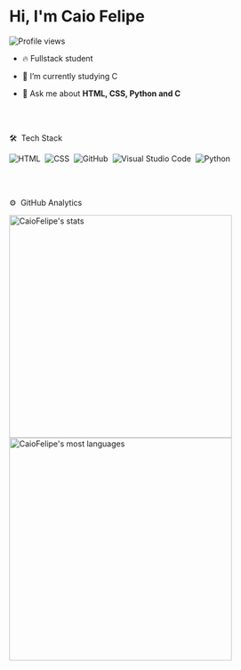 

<h1 align="left">Hi, I'm Caio Felipe</h1>
<p align="left"> <img src="https://komarev.com/ghpvc/?username=caiovfelipe&color=yellow" alt="Profile views" /> </p>

- 🔥 Fullstack student

- 🔭 I’m currently studying C

- 💬 Ask me about **HTML, CSS, Python and C**

<br><br>

🛠 &nbsp;Tech Stack

![HTML](https://img.shields.io/badge/-HTML-05122A?style=flat&logo=HTML5)&nbsp;
![CSS](https://img.shields.io/badge/-CSS-05122A?style=flat&logo=CSS3&logoColor=1572B6)&nbsp;
![GitHub](https://img.shields.io/badge/-GitHub-05122A?style=flat&logo=github)&nbsp;
![Visual Studio Code](https://img.shields.io/badge/-Visual%20Studio%20Code-05122A?style=flat&logo=visual-studio-code&logoColor=007ACC)&nbsp;
![Python](https://img.shields.io/badge/-Python-05122A?style=flat&logo=Python&logoColor=007ACC)&nbsp;

<br><br>

⚙️ &nbsp;GitHub Analytics

<p align="left">
<img width="400em" src="https://github-readme-stats-sigma-five.vercel.app/api?username=caiovfelipe&show_icons=true&theme=vision-friendly-dark" alt="CaioFelipe's stats"/>
<img width="400em" src="https://github-readme-stats-sigma-five.vercel.app/api/top-langs/?username=caiovfelipe&layout=compact&theme=vision-friendly-dark" alt="CaioFelipe's most languages"/>
</p>

<br><br>
